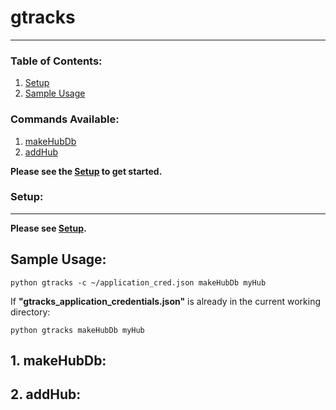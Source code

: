 # gtracks  
---  
### Table of Contents:  
1. [Setup](#setup)  
2. [Sample Usage](#usage)  
### Commands Available:  
1. [makeHubDb](#makeHubDb)  
2. [addHub](#addHub)    


**Please see the [Setup](setup/) to get started.**  
### Setup:  
---  
<a id="setup">  

**Please see [Setup](setup/).**    

  
## Sample Usage:  
<a id="usage"></a>
  `python gtracks -c ~/application_cred.json makeHubDb myHub`  

If **"gtracks_application_credentials.json"** is already in the current working directory:  

  `python gtracks makeHubDb myHub`  
 
 
## 1. makeHubDb:  
<a id="makeHubDb"></a>  

## 2. addHub:  
<a id="addHub"></a>  

